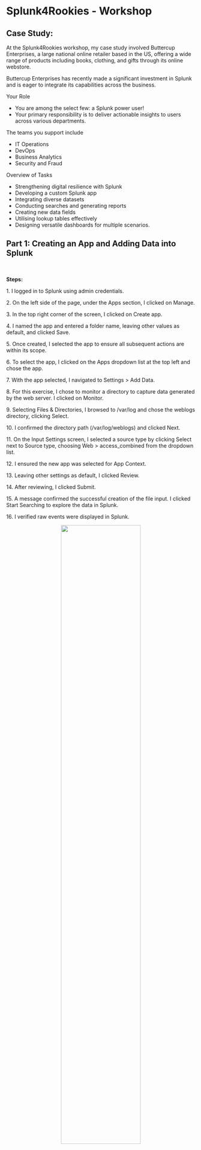 <h1>Splunk4Rookies - Workshop</h1>

 </h2>

<h2>Case Study: </h2>
At the Splunk4Rookies workshop, my case study involved Buttercup Enterprises, a large national online retailer based in the US, offering a wide range of products including books, clothing, and gifts through its online webstore.

Buttercup Enterprises has recently made a significant investment in Splunk and is eager to integrate its capabilities across the business.

Your Role

- You are among the select few: a Splunk power user!
- Your primary responsibility is to deliver actionable insights to users across various departments.

The teams you support include

- IT Operations
- DevOps
- Business Analytics
- Security and Fraud

Overview of Tasks

- Strengthening digital resilience with Splunk
- Developing a custom Splunk app
- Integrating diverse datasets
- Conducting searches and generating reports
- Creating new data fields
- Utilising lookup tables effectively
- Designing versatile dashboards for multiple scenarios. <br />


<h2>Part 1: Creating an App and Adding Data into Splunk</h2>
<br />

<b>Steps:</b> 

<p>1. I logged in to Splunk using admin credentials.</p>
<p>2. On the left side of the page, under the Apps section, I clicked on Manage.</p>
<p>3. In the top right corner of the screen, I clicked on Create app.</p>
<p>4. I named the app and entered a folder name, leaving other values as default, and clicked Save.</p>
<p>5. Once created, I selected the app to ensure all subsequent actions are within its scope.</p>
<p>6. To select the app, I clicked on the Apps dropdown list at the top left and chose the app.</p>
<p>7. With the app selected, I navigated to Settings > Add Data.</p>
<p>8. For this exercise, I chose to monitor a directory to capture data generated by the web server. I clicked on Monitor.</p>
<p>9. Selecting Files & Directories, I browsed to /var/log and chose the weblogs directory, clicking Select.</p>
<p>10. I confirmed the directory path (/var/log/weblogs) and clicked Next.</p>
<p>11. On the Input Settings screen, I selected a source type by clicking Select next to Source type, choosing Web > access_combined from the dropdown list.</p>
<p>12. I ensured the new app was selected for App Context.</p>
<p>13. Leaving other settings as default, I clicked Review.</p>
<p>14. After reviewing, I clicked Submit.</p>
<p>15. A message confirmed the successful creation of the file input. I clicked Start Searching to explore the data in Splunk.</p>
<p>16. I verified raw events were displayed in Splunk.</p>


<p align="center">
<img src="https://imgur.com/qUYX1xJ.png" height="65%" width="65%" alt=""/>
</p>

<br />


<b>Exploring my Data</b> 
<p>In this exercise, I explored basic Splunk searches using the Search section of my new app.</p>

<p>In the Splunk environment:</p>

 
<p>•503 purchase searches for events containing the status code "503" and the word "purchase".</p>

<p align="center">
<img src="https://imgur.com/qUYX1xJ.png" height="65%" width="65%" alt=""/>
</p>


<p>•503 pur searches for events containing the status code "503" and the fragment "pur"..</p>

<p align="center">
<img src="https://imgur.com/qUYX1xJ.png" height="65%" width="65%" alt=""/>
</p>


<p>Difference: 503 purchase finds events with the full word "purchase," while 503 pur finds events with any word starting with "pur," like "purchase," "purchased," or "purchasing"..</p>
</p>

<br />


<h2>Part 2: IT Operations team: Investigate successful vs unsuccessful web server requests over time
</h2>
<br />

<b>Description:
The IT Operations team at Buttercup Enterprises currently lacks visibility into website failures.</b> 

<b>Steps:</b> 

<p>1. Selecting my app from the Apps dropdown, I clicked Search on the app menu bar.</p>

<p>2. I searched the main index for web server events over the last 60 minutes: `index=main sourcetype=access_combined`.</p>

<p>3. I located the status field, clicked it, and selected Top values by time.</p>
<p>4. Splunk populated my search: `index=main sourcetype=access_combined | timechart count by status limit=10`.</p>
<p>5. Changing the visualisation to a Column Chart on the Visualisation tab.</p>
<p>6. Clicking Format, I went to the General tab and set the Stack Mode to 'stacked'. I adjusted formatting as necessary.</p>
<p>7. I saved the chart to a new dashboard via Save As > New Dashboard.</p>
<p>8. Naming the dashboard appropriately (e.g., 'Buttercup Enterprises') and adding a description if needed.</p>
<p>9. Using Dashboard Studio with Absolute layout mode.</p>
<p>10. I titled the panel appropriately (e.g., 'IT Ops - Web Server Status Codes Over Time').</p>
<p>11. Clicking Save to Dashboard, then View Dashboard.</p>

<p align="center">
<img src="https://imgur.com/qUYX1xJ.png" height="65%" width="65%" alt=""/>
</p>




<h2>Part 3 – DevOps team: Show the most common customer operating systems and which web browsers are experiencing the most failures
</h2>
<br />

<b>Description:
In this exercise, I extracted a new field from events using Splunk’s field extractor wizard.
</b> 

<p>Custom field extractions are useful in various scenarios, such as: </p> 

<p>•When I have custom data and Splunk did not recognize/extract a particular field that I need.</p> 

<p>•When I need to extract a specific part of an event to search/report on that value.</p> 

<b>Extract a New Field</b> 

<b>Steps:</b> 

<p>1. Click Search if the search bar isn't displayed.</p>

<p>2. Search for web server events from the last 60 minutes: `index=main sourcetype=access_combined`.</p>

<p>3. Click the arrow (>) next to an event timestamp to expand it.</p>
<p>4. Click the Event Actions dropdown and select Extract Fields.</p>
<p>5. Choose Regular Expression and click Next.</p>
<p>6. In the sample event, find and highlight the platform (operating system) info in the useragent string.</p>
<p>7. Name the new field "platform" (use all lowercase).</p>
<p>8. Click Add Extraction, then click Next.</p>
<p>9. Click Next again to reach the Save screen, then click Finish.</p>
<p>10. On the Success page, click Explore the fields I just created in Search.</p>
<p>11. Splunk will show search results for the last 24 hours. Scroll down to see your new field listed on the left. </p>

<p align="center">
<img src="https://imgur.com/qUYX1xJ.png" height="65%" width="65%" alt=""/>
</p>


























<p align="center">
<img src="https://imgur.com/rgJdbVI.png" height="65%" width="65%" alt=""/>
</p>

<br />
<p>Through these exercises, I've improved data visibility and operational insights within Splunk for Buttercup Enterprises, enhancing decision-making across departments with custom apps, tailored dashboards, and targeted data visualisations.</p>


<h2>Languages Used</h2>

- <b>SPL (Search Processing Language): </b> Used extensively for querying and analysing data within Splunk. 
- <b>Regular Expressions (RegEx): </b> Employed for field extraction and pattern matching in data processing.

<h2>Tools and Environments Used </h2>

- <b>Splunk Enterprise: </b> Deployed as the primary platform for data collection, indexing, and analysis.
- <b>Dashboards and Visualizations with Simple XML: </b> Utilised for creating custom dashboards with visualisations such as Column Charts, Bar Charts, Area Charts, Single Value displays, and Cluster Maps.
- <b>Global Time Picker: </b> Integrated across dashboards to ensure unified time-based analysis and monitoring.
- <b>Custom Background Images: </b> Added to dashboards for visual enhancement and brand representation.

